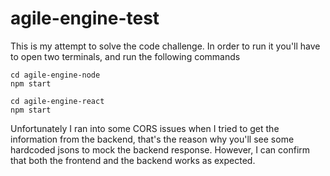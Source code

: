 # agile-engine-test

This is my attempt to solve the code challenge. In order to run it you'll have to open two terminals, and run the following commands

```
cd agile-engine-node
npm start
```

```
cd agile-engine-react
npm start
```

Unfortunately I ran into some CORS issues when I tried to get the information from the backend, that's the reason why you'll see some hardcoded jsons to mock the backend response.
However, I can confirm that both the frontend and the backend works as expected.